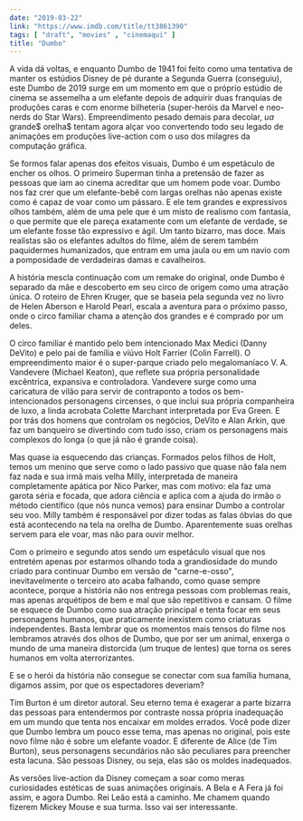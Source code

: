```yaml
---
date: "2019-03-22"
link: "https://www.imdb.com/title/tt3861390"
tags: [ "draft", "movies" , "cinemaqui" ]
title: "Dumbo"
---
```

A vida dá voltas, e enquanto Dumbo de 1941 foi feito como uma tentativa de manter os estúdios Disney de pé durante a Segunda Guerra (conseguiu), este Dumbo de 2019 surge em um momento em que o próprio estúdio de cinema se assemelha a um elefante depois de adquirir duas franquias de produções caras e com enorme bilheteria (super-heróis da Marvel e neo-nerds do Star Wars). Empreendimento pesado demais para decolar, $ua$ grande$ orelha$ tentam agora alçar voo convertendo todo seu legado de animações em produções live-action com o uso dos milagres da computação gráfica.

Se formos falar apenas dos efeitos visuais, Dumbo é um espetáculo de encher os olhos. O primeiro Superman tinha a pretensão de fazer as pessoas que iam ao cinema acreditar que um homem pode voar. Dumbo nos faz crer que um elefante-bebê com largas orelhas não apenas existe como é capaz de voar como um pássaro. E ele tem grandes e expressivos olhos também, além de uma pele que é um misto de realismo com fantasia, o que permite que ele pareça exatamente com um elefante de verdade, se um elefante fosse tão expressivo e ágil. Um tanto bizarro, mas doce. Mais realistas são os elefantes adultos do filme, além de serem também paquidermes humanizados, que entram em uma jaula ou em um navio com a pomposidade de verdadeiras damas e cavalheiros.

A história mescla continuação com um remake do original, onde Dumbo é separado da mãe e descoberto em seu circo de origem como uma atração única. O roteiro de Ehren Kruger, que se baseia pela segunda vez no livro de Helen Aberson e Harold Pearl, escala a aventura para o próximo passo, onde o circo familiar chama a atenção dos grandes e é comprado por um deles.

O circo familiar é mantido pelo bem intencionado Max Medici (Danny DeVito) e pelo pai de família e viúvo Holt Farrier (Colin Farrell). O empreendimento maior é o super-parque criado pelo megalomaníaco V. A. Vandevere (Michael Keaton), que reflete sua própria personalidade excêntrica, expansiva e controladora. Vandevere surge como uma caricatura de vilão para servir de contraponto a todos os bem-intencionados personagens circenses, o que inclui sua própria companheira de luxo, a linda acrobata Colette Marchant interpretada por Eva Green. E por trás dos homens que controlam os negócios, DeVito e Alan Arkin, que faz um banqueiro se divertindo com tudo isso, criam os personagens mais complexos do longa (o que já não é grande coisa).

Mas quase ia esquecendo das crianças. Formados pelos filhos de Holt, temos um menino que serve como o lado passivo que quase não fala nem faz nada e sua irmã mais velha Milly, interpretada de maneira completamente apática por Nico Parker, mas com motivo: ela faz uma garota séria e focada, que adora ciência e aplica com a ajuda do irmão o método científico (que nós nunca vemos) para ensinar Dumbo a controlar seu voo. Milly também é responsável por dizer todas as falas óbvias do que está acontecendo na tela na orelha de Dumbo. Aparentemente suas orelhas servem para ele voar, mas não para ouvir melhor.

Com o primeiro e segundo atos sendo um espetáculo visual que nos entretém apenas por estarmos olhando toda a grandiosidade do mundo criado para continuar Dumbo em versão de "carne-e-osso", inevitavelmente o terceiro ato acaba falhando, como quase sempre acontece, porque a história não nos entrega pessoas com problemas reais, mas apenas arquétipos de bem e mal que são repetitivos e cansam. O filme se esquece de Dumbo como sua atração principal e tenta focar em seus personagens humanos, que praticamente inexistem como criaturas independentes. Basta lembrar que os momentos mais tensos do filme nos lembramos através dos olhos de Dumbo, que por ser um animal, enxerga o mundo de uma maneira distorcida (um truque de lentes) que torna os seres humanos em volta aterrorizantes.  

E se o herói da história não consegue se conectar com sua família humana, digamos assim, por que os espectadores deveriam?

Tim Burton é um diretor autoral. Seu eterno tema é exagerar a parte bizarra das pessoas para entendermos por contraste nossa própria inadequação em um mundo que tenta nos encaixar em moldes errados. Você pode dizer que Dumbo lembra um pouco esse tema, mas apenas no original, pois este novo filme não é sobre um elefante voador. E diferente de Alice (de Tim Burton), seus personagens secundários não são peculiares para preencher esta lacuna. São pessoas Disney, ou seja, elas são os moldes inadequados.

As versões live-action da Disney começam a soar como meras curiosidades estéticas de suas animações originais. A Bela e A Fera já foi assim, e agora Dumbo. Rei Leão está a caminho. Me chamem quando fizerem Mickey Mouse e sua turma. Isso vai ser interessante.
